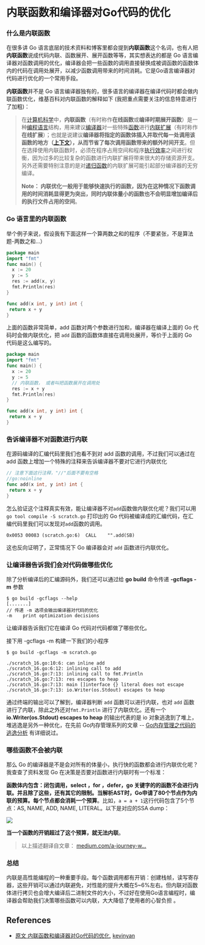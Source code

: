 # 内联函数和编译器对Go代码的优化

### 什么是内联函数

在很多讲 Go 语言底层的技术资料和博客里都会提到**内联函数**这个名词，也有人把**内联函数**说成代码内联、函数展开、展开函数等等，其实想表达的都是 Go 语言编译器对函数调用的优化，编译器会把一些函数的调用直接替换成被调函数的函数体内的代码在调用处展开，以减少函数调用带来的时间消耗。它是Go语言编译器对代码进行优化的一个常用手段。

**内联函数**并不是 Go 语言编译器独有的，很多语言的编译器在编译代码时都会做内联函数优化，维基百科对内联函数的解释如下 (我把重点需要关注的信息特意进行了加粗)：

> 在[计算机科学](https://link.juejin.cn/?target=https%3A%2F%2Fzh.wikipedia.org%2Fwiki%2F%25E9%259B%25BB%25E8%2585%25A6%25E7%25A7%2591%25E5%25AD%25B8)中，**内联函数**（有时称作**在线函数**或**编译时期展开函数**）是一种[编程语言](https://link.juejin.cn/?target=https%3A%2F%2Fzh.wikipedia.org%2Fwiki%2F%25E7%25B7%25A8%25E7%25A8%258B%25E8%25AA%259E%25E8%25A8%2580)结构，用来建议[编译器](https://link.juejin.cn/?target=https%3A%2F%2Fzh.wikipedia.org%2Fwiki%2F%25E7%25B7%25A8%25E8%25AD%25AF%25E5%2599%25A8)对一些特殊[函数](https://link.juejin.cn/?target=https%3A%2F%2Fzh.wikipedia.org%2Fwiki%2F%25E5%2587%25BD%25E6%2595%25B8)进行[内联扩展](https://link.juejin.cn/?target=https%3A%2F%2Fzh.wikipedia.org%2Fw%2Findex.php%3Ftitle%3D%25E5%2585%25A7%25E8%2581%25AF%25E6%2593%25B4%25E5%25B1%2595%26action%3Dedit%26redlink%3D1)（有时称作**在线扩展**）；也就是说建议**编译器将指定的函数体插入并取代每一处调用该函数的地方（**[**上下文**](https://link.juejin.cn/?target=https%3A%2F%2Fzh.wikipedia.org%2Fwiki%2F%25E4%25B8%258A%25E4%25B8%258B%25E6%2596%2587)**），从而节省了每次调用函数带来的额外时间开支**。但在选择使用内联函数时，必须在程序占用空间和程序[执行效率](https://link.juejin.cn/?target=https%3A%2F%2Fzh.wikipedia.org%2Fw%2Findex.php%3Ftitle%3D%25E5%259F%25B7%25E8%25A1%258C%25E6%2595%2588%25E7%258E%2587%26action%3Dedit%26redlink%3D1)之间进行权衡，因为过多的比较复杂的函数进行内联扩展将带来很大的存储资源开支。另外还需要特别注意的是对[递归函数](https://link.juejin.cn/?target=https%3A%2F%2Fzh.wikipedia.org%2Fwiki%2F%25E9%2581%259E%25E6%25AD%25B8%25E5%2587%25BD%25E6%2595%25B8)的内联扩展可能引起部分编译器的无穷编译。
>
> **Note： 内联优化一般用于能够快速执行的函数，因为在这种情况下函数调用的时间消耗显得更为突出，同时内联体量小的函数也不会明显增加编译后的执行文件占用的空间**。

### Go 语言里的内联函数

举个例子来说，假设我有下面这样一个算两数之和的程序（不要紧张，不是算法题-两数之和...）

```go
package main
import "fmt"
func main() {
  x := 20
  y := 5
  res := add(x, y)
  fmt.Println(res)
}

func add(x int, y int) int {
 return x + y
}
```

上面的函数非常简单，add 函数对两个参数进行加和，编译器在编译上面的 Go 代码时会做内联优化，把 `add` 函数的函数体直接在调用处展开，等价于上面的 Go 代码是这么编写的。

```go
package main
import "fmt"
func main() {
  x := 20
  y := 5
  // 内联函数， 或者叫把函数展开在调用处
  res := x + y 
  fmt.Println(res)
}

func add(x int, y int) int {
 return x + y
}
```

### 告诉编译器不对函数进行内联

在源码编译的汇编代码里我们也看不到对 add 函数的调用，不过我们可以通过在 add 函数上增加一个特殊的注释来告诉编译器不要对它进行内联优化

```go
// 注意下面这行注释，"//"后面不要有空格
//go:noinline
func add(x int, y int) int {
 return x + y
}
```

怎么验证这个注释真实有效，能让编译器不对`add`函数做内联优化呢？我们可以用 `go tool compile -S scratch.go` 打印出的 Go 代码被编译成的汇编代码，在汇编代码里我们可以发现对`add`函数的调用。

```
0x0053 00083 (scratch.go:6)  CALL    "".add(SB)
```

这也反向证明了，正常情况下 Go 编译器会对 `add` 函数进行内联优化。

### 让编译器告诉我们会对代码做哪些优化

除了分析编译后的汇编源码外，我们还可以通过给 **go build** 命令传递 **-gcflags -m** 参数

```shell
$ go build -gcflags --help
[.......]
// 传递 -m 选项会输出编译器对代码的优化
-m    print optimization decisions
```

让编译器告诉我们它在编译 Go 代码对代码都做了哪些优化。

接下用 -gcflags -m 构建一下我们的小程序

```shell
$ go build -gcflags -m scratch.go

./scratch_16.go:10:6: can inline add
./scratch_16.go:6:12: inlining call to add
./scratch_16.go:7:13: inlining call to fmt.Println
./scratch_16.go:7:13: res escapes to heap
./scratch_16.go:7:13: main []interface {} literal does not escape
./scratch_16.go:7:13: io.Writer(os.Stdout) escapes to heap
```

通过终端的输出可以了解到，编译器判断 `add` 函数可以进行内联，也对 `add` 函数进行了内联，除此之外还对`fmt.Println` 进行了内联优化。还有一个 **io.Writer(os.Stdout) escapes to heap** 的输出代表的是 io 对象逃逸到了堆上，堆逃逸是另外一种优化，在先前 Go内存管理系列的文章 -- [Go内存管理之代码的逃逸分析](https://link.juejin.cn/?target=https%3A%2F%2Fmp.weixin.qq.com%2Fs%3F\_\_biz%3DMzUzNTY5MzU2MA%3D%3D%26mid%3D2247485579%26idx%3D1%26sn%3Df481cff4ffccacc186a020e45e884924%26chksm%3Dfa80d91ccdf7500ab984ecde7056aa29a2986c423557736c32bd251f2cb5d1ce1e54909753cc%26scene%3D178%26cur\_album\_id%3D1505074355683278852%23rd) 有详细说过。

### 哪些函数不会被内联

那么 Go 的编译器是不是会对所有的体量小，执行快的函数都会进行内联优化呢？我查查了资料发现 Go 在决策是否要对函数进行内联时有一个标准：

**函数体内包含：闭包调用，select ，for ，defer，go 关键字的的函数不会进行内联。并且除了这些，还有其它的限制。当解析AST时，Go申请了80个节点作为内联的预算。每个节点都会消耗一个预算**。比如，`a = a + 1`这行代码包含了5个节点：AS, NAME, ADD, NAME, LITERAL。以下是对应的SSA dump：

![](https://p3-juejin.byteimg.com/tos-cn-i-k3u1fbpfcp/333981eff7b84e29bb4e4372201fba5a\~tplv-k3u1fbpfcp-zoom-in-crop-mark:3024:0:0:0.awebp)

**当一个函数的开销超过了这个预算，就无法内联**。

> 以上描述翻译自文章： [medium.com/a-journey-w…](https://link.juejin.cn/?target=https%3A%2F%2Fmedium.com%2Fa-journey-with-go%2Fgo-inlining-strategy-limitation-6b6d7fc3b1be)

### 总结

内联是高性能编程的一种重要手段。每个函数调用都有开销：创建栈帧，读写寄存器，这些开销可以通过内联避免，对性能的提升大概在5\~6%左右。但内联对函数体进行拷贝也会增大编译后二进制文件的大小，不过好在使用Go语言编程时，编译器会帮助我们决策哪些函数可以内联，大大降低了使用者的心智负担 。





## References

* [原文 内联函数和编译器对Go代码的优化](https://juejin.cn/post/6924888439577903117), [kevinyan](https://juejin.cn/user/1679709497471037)
